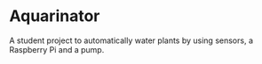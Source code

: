 # Aquarinator
A student project to automatically water plants by using sensors, a Raspberry Pi and a pump.
